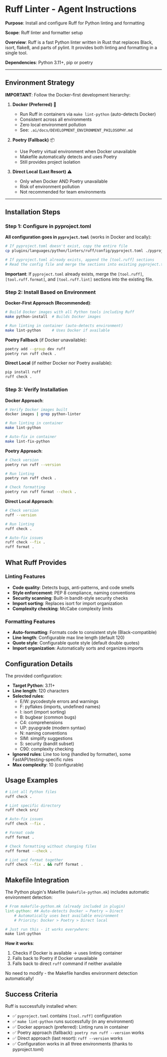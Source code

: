 # Ruff Linter - Agent Instructions

**Purpose**: Install and configure Ruff for Python linting and formatting

**Scope**: Ruff linter and formatter setup

**Overview**: Ruff is a fast Python linter written in Rust that replaces Black, isort, flake8,
    and parts of pylint. It provides both linting and formatting in a single tool.

**Dependencies**: Python 3.11+, pip or poetry

---

## Environment Strategy

**IMPORTANT**: Follow the Docker-first development hierarchy:

1. **Docker (Preferred)** 🐳
   - Run Ruff in containers via `make lint-python` (auto-detects Docker)
   - Consistent across all environments
   - Zero local environment pollution
   - See: `.ai/docs/DEVELOPMENT_ENVIRONMENT_PHILOSOPHY.md`

2. **Poetry (Fallback)** 📦
   - Use Poetry virtual environment when Docker unavailable
   - Makefile automatically detects and uses Poetry
   - Still provides project isolation

3. **Direct Local (Last Resort)** ⚠️
   - Only when Docker AND Poetry unavailable
   - Risk of environment pollution
   - Not recommended for team environments

---

## Installation Steps

### Step 1: Configure in pyproject.toml

**All configuration goes in `pyproject.toml`** (works in Docker and locally):

```bash
# If pyproject.toml doesn't exist, copy the entire file
cp plugins/languages/python/linters/ruff/config/pyproject.toml ./pyproject.toml

# If pyproject.toml already exists, append the [tool.ruff] sections
# Read the config file and merge the sections into existing pyproject.toml
```

**Important**: If `pyproject.toml` already exists, merge the `[tool.ruff]`, `[tool.ruff.format]`,
and `[tool.ruff.lint]` sections into the existing file.

### Step 2: Install Based on Environment

**Docker-First Approach (Recommended)**:

```bash
# Build Docker images with all Python tools including Ruff
make python-install  # Builds Docker images

# Run linting in container (auto-detects environment)
make lint-python     # Uses Docker if available
```

**Poetry Fallback** (if Docker unavailable):

```bash
poetry add --group dev ruff
poetry run ruff check .
```

**Direct Local** (if neither Docker nor Poetry available):

```bash
pip install ruff
ruff check .
```

### Step 3: Verify Installation

**Docker Approach**:
```bash
# Verify Docker images built
docker images | grep python-linter

# Run linting in container
make lint-python

# Auto-fix in container
make lint-fix-python
```

**Poetry Approach**:
```bash
# Check version
poetry run ruff --version

# Run linting
poetry run ruff check .

# Check formatting
poetry run ruff format --check .
```

**Direct Local Approach**:
```bash
# Check version
ruff --version

# Run linting
ruff check .

# Auto-fix issues
ruff check --fix .
ruff format .
```

## What Ruff Provides

### Linting Features
- **Code quality**: Detects bugs, anti-patterns, and code smells
- **Style enforcement**: PEP 8 compliance, naming conventions
- **Security scanning**: Built-in bandit-style security checks
- **Import sorting**: Replaces isort for import organization
- **Complexity checking**: McCabe complexity limits

### Formatting Features
- **Auto-formatting**: Formats code to consistent style (Black-compatible)
- **Line length**: Configurable max line length (default 120)
- **Quote style**: Configurable quote style (default double quotes)
- **Import organization**: Automatically sorts and organizes imports

## Configuration Details

The provided configuration:
- **Target Python**: 3.11+
- **Line length**: 120 characters
- **Selected rules**:
  - E/W: pycodestyle errors and warnings
  - F: pyflakes (imports, undefined names)
  - I: isort (import sorting)
  - B: bugbear (common bugs)
  - C4: comprehensions
  - UP: pyupgrade (modern syntax)
  - N: naming conventions
  - SIM: simplify suggestions
  - S: security (bandit subset)
  - C90: complexity checking
- **Ignored rules**: Line too long (handled by formatter), some FastAPI/testing-specific rules
- **Max complexity**: 10 (configurable)

## Usage Examples

```bash
# Lint all Python files
ruff check .

# Lint specific directory
ruff check src/

# Auto-fix issues
ruff check --fix .

# Format code
ruff format .

# Check formatting without changing files
ruff format --check .

# Lint and format together
ruff check --fix . && ruff format .
```

## Makefile Integration

The Python plugin's Makefile (`makefile-python.mk`) includes automatic environment detection:

```makefile
# From makefile-python.mk (already included in plugin)
lint-python: ## Auto-detects Docker → Poetry → Direct
	# Automatically uses best available environment
	# Priority: Docker > Poetry > Direct local

# Just run this - it works everywhere:
make lint-python
```

**How it works**:
1. Checks if Docker is available → uses linting container
2. Falls back to Poetry if Docker unavailable
3. Falls back to direct `ruff` command if neither available

No need to modify - the Makefile handles environment detection automatically!

## Success Criteria

Ruff is successfully installed when:
- ✅ `pyproject.toml` contains `[tool.ruff]` configuration
- ✅ `make lint-python` runs successfully (in any environment)
- ✅ Docker approach (preferred): Linting runs in container
- ✅ Poetry approach (fallback): `poetry run ruff --version` works
- ✅ Direct approach (last resort): `ruff --version` works
- ✅ Configuration works in all three environments (thanks to pyproject.toml)

